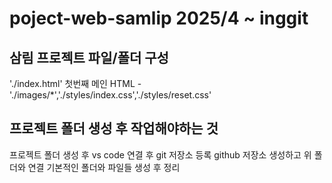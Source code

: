 # poject-web-samlip 2025/4 ~ inggit
## 삼림 프로젝트 파일/폴더 구성
 './index.html' 첫번째 메인 HTML - './images/*','./styles/index.css','./styles/reset.css' 
## 프로젝트 폴더 생성 후 작업해야하는 것
 프로젝트 폴더 생성 후 vs code 연결 후 git 저장소 등록
 github 저장소 생성하고 위 폴더와 연결
 기본적인 폴더와 파일들 생성 후 정리
 